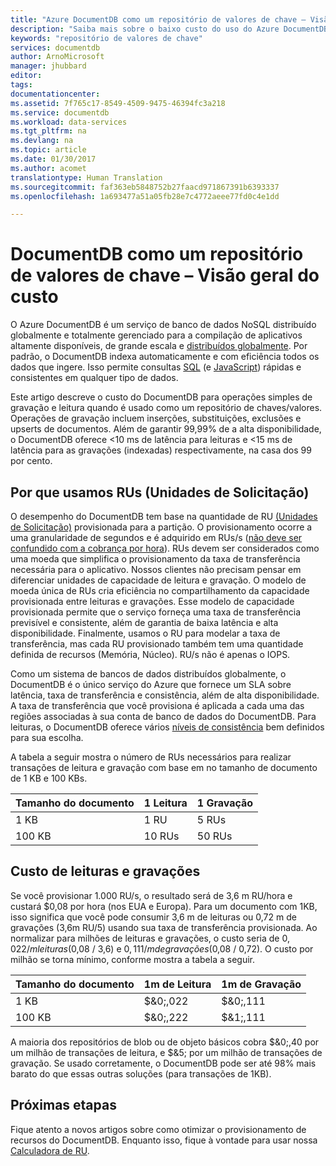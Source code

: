 ```yaml
---
title: "Azure DocumentDB como um repositório de valores de chave – Visão geral do custo | Microsoft Docs"
description: "Saiba mais sobre o baixo custo do uso do Azure DocumentDB como um repositório de valores de chave."
keywords: "repositório de valores de chave"
services: documentdb
author: ArnoMicrosoft
manager: jhubbard
editor: 
tags: 
documentationcenter: 
ms.assetid: 7f765c17-8549-4509-9475-46394fc3a218
ms.service: documentdb
ms.workload: data-services
ms.tgt_pltfrm: na
ms.devlang: na
ms.topic: article
ms.date: 01/30/2017
ms.author: acomet
translationtype: Human Translation
ms.sourcegitcommit: faf363eb5848752b27faacd971867391b6393337
ms.openlocfilehash: 1a693477a51a05fb28e7c4772aeee77fd0c4e1dd

---
```


# <a name="documentdb-as-a-key-value-store--cost-overview"></a>DocumentDB como um repositório de valores de chave – Visão geral do custo

O Azure DocumentDB é um serviço de banco de dados NoSQL distribuído globalmente e totalmente gerenciado para a compilação de aplicativos altamente disponíveis, de grande escala e [distribuídos globalmente](documentdb-distribute-data-globally.md). Por padrão, o DocumentDB indexa automaticamente e com eficiência todos os dados que ingere. Isso permite consultas [SQL](documentdb-sql-query.md) (e [JavaScript](documentdb-programming.md)) rápidas e consistentes em qualquer tipo de dados. 

Este artigo descreve o custo do DocumentDB para operações simples de gravação e leitura quando é usado como um repositório de chaves/valores. Operações de gravação incluem inserções, substituições, exclusões e upserts de documentos. Além de garantir 99,99% de a alta disponibilidade, o DocumentDB oferece <10 ms de latência para leituras e <15 ms de latência para as gravações (indexadas) respectivamente, na casa dos 99 por cento. 

## <a name="why-we-use-request-units-rus"></a>Por que usamos RUs (Unidades de Solicitação)

O desempenho do DocumentDB tem base na quantidade de RU [(Unidades de Solicitação)](documentdb-programming.md) provisionada para a partição. O provisionamento ocorre a uma granularidade de segundos e é adquirido em RUs/s ([não deve ser confundido com a cobrança por hora](https://azure.microsoft.com/pricing/details/documentdb/)). RUs devem ser considerados como uma moeda que simplifica o provisionamento da taxa de transferência necessária para o aplicativo. Nossos clientes não precisam pensar em diferenciar unidades de capacidade de leitura e gravação. O modelo de moeda única de RUs cria eficiência no compartilhamento da capacidade provisionada entre leituras e gravações. Esse modelo de capacidade provisionada permite que o serviço forneça uma taxa de transferência previsível e consistente, além de garantia de baixa latência e alta disponibilidade. Finalmente, usamos o RU para modelar a taxa de transferência, mas cada RU provisionado também tem uma quantidade definida de recursos (Memória, Núcleo). RU/s não é apenas o IOPS.

Como um sistema de bancos de dados distribuídos globalmente, o DocumentDB é o único serviço do Azure que fornece um SLA sobre latência, taxa de transferência e consistência, além de alta disponibilidade. A taxa de transferência que você provisiona é aplicada a cada uma das regiões associadas à sua conta de banco de dados do DocumentDB. Para leituras, o DocumentDB oferece vários [níveis de consistência](documentdb-consistency-levels.md) bem definidos para sua escolha. 

A tabela a seguir mostra o número de RUs necessários para realizar transações de leitura e gravação com base em no tamanho de documento de 1 KB e 100 KBs.

|Tamanho do documento|1 Leitura|1 Gravação|
|-------------|------|-------|
|1 KB|1 RU|5 RUs|
|100 KB|10 RUs|50 RUs|

## <a name="cost-of-reads-and-writes"></a>Custo de leituras e gravações

Se você provisionar 1.000 RU/s, o resultado será de 3,6 m RU/hora e custará $0,08 por hora (nos EUA e Europa). Para um documento com 1KB, isso significa que você pode consumir 3,6 m de leituras ou 0,72 m de gravações (3,6m RU/5) usando sua taxa de transferência provisionada. Ao normalizar para milhões de leituras e gravações, o custo seria de $0,022/m leituras ($0,08 / 3,6) e $0,111/m de gravações ($0,08 / 0,72). O custo por milhão se torna mínimo, conforme mostra a tabela a seguir.

|Tamanho do documento|1m de Leitura|1m de Gravação|
|-------------|-------|--------|
|1 KB|$&0;,022|$&0;,111|
|100 KB|$&0;,222|$&1;,111|

A maioria dos repositórios de blob ou de objeto básicos cobra $&0;,40 por um milhão de transações de leitura, e $&5; por um milhão de transações de gravação. Se usado corretamente, o DocumentDB pode ser até 98% mais barato do que essas outras soluções (para transações de 1KB).

## <a name="next-steps"></a>Próximas etapas

Fique atento a novos artigos sobre como otimizar o provisionamento de recursos do DocumentDB. Enquanto isso, fique à vontade para usar nossa [Calculadora de RU](https://www.documentdb.com/capacityplanner).



<!--HONumber=Feb17_HO1-->


